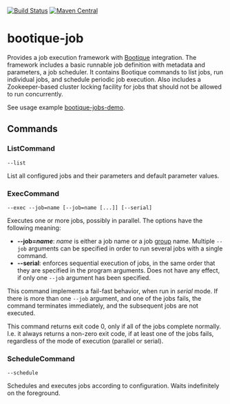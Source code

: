 [![Build Status](https://travis-ci.org/bootique/bootique-job.svg)](https://travis-ci.org/bootique/bootique-job)
[![Maven Central](https://maven-badges.herokuapp.com/maven-central/io.bootique.job/bootique-job/badge.svg)](https://maven-badges.herokuapp.com/maven-central/io.bootique.job/bootique-job/)


# bootique-job
Provides a job execution framework with [Bootique](http://bootique.io) integration. The framework includes a basic 
runnable job definition with metadata and parameters, a job scheduler. It contains Bootique commands to list jobs, 
run individual jobs, and schedule periodic job execution. Also includes a Zookeeper-based cluster locking facility 
for jobs that should not be allowed to run concurrently.

See usage example [bootique-jobs-demo](https://github.com/bootique-examples/bootique-jobs-demo).

## Commands

### ListCommand

`--list`

List all configured jobs and their parameters and default parameter values.

### ExecCommand
 
`--exec --job=name [--job=name [...]] [--serial]`

Executes one or more jobs, possibly in parallel. The options have the following meaning:

* **--job=_name_**: _name_ is either a job name or a job [group](#job-groups) name. Multiple `--job` arguments can be specified in order to run several jobs with a single command.
* **--serial**: enforces sequential execution of jobs, in the same order that they are specified in the program arguments. Does not have any effect, if only one `--job` argument has been specified.

This command implements a fail-fast behavior, when run in _serial_ mode. If there is more than one `--job` argument, and one of the jobs fails, the command terminates immediately, and the subsequent jobs are not executed.

This command returns exit code 0, only if all of the jobs complete normally. I.e. it always returns a non-zero exit code, if at least one of the jobs fails, regardless of the mode of execution (parallel or serial).

### ScheduleCommand

`--schedule`

Schedules and executes jobs according to configuration. Waits indefinitely on the foreground.
